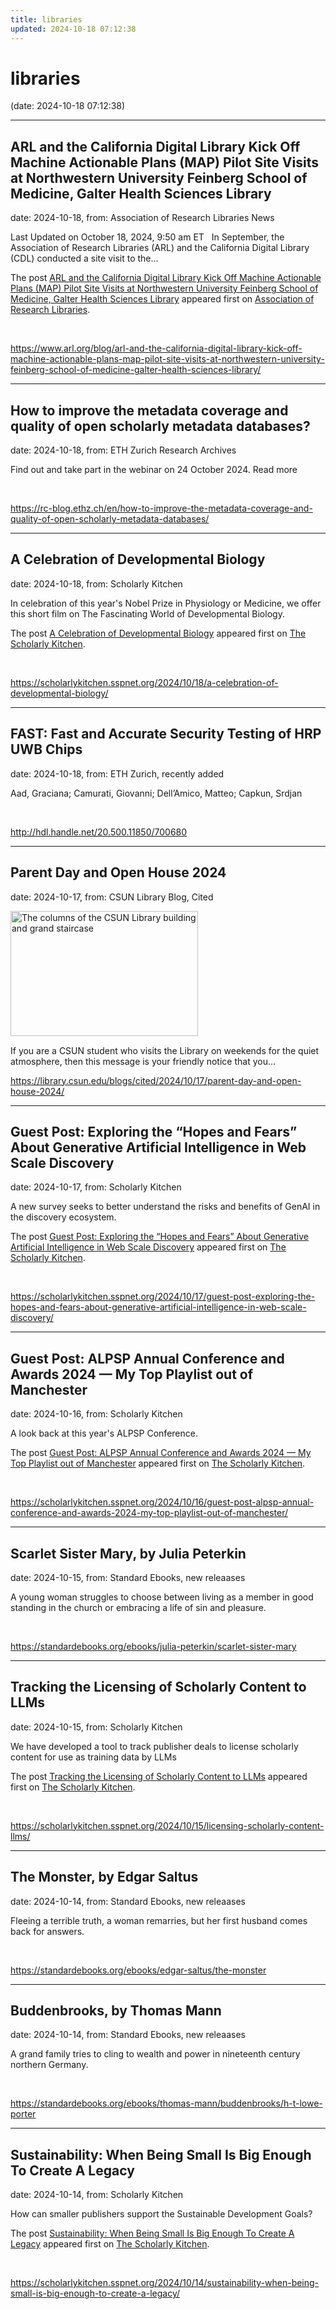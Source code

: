 ```yaml
---
title: libraries
updated: 2024-10-18 07:12:38
---
```


# libraries

(date: 2024-10-18 07:12:38)

---

## ARL and the California Digital Library Kick Off Machine Actionable Plans (MAP) Pilot Site Visits at Northwestern University Feinberg School of Medicine, Galter Health Sciences Library

date: 2024-10-18, from: Association of Research Libraries News

<p>Last Updated on October 18, 2024, 9:50 am ET   In September, the Association of Research Libraries (ARL) and the California Digital Library (CDL) conducted a site visit to the...</p>
<p>The post <a href="https://www.arl.org/blog/arl-and-the-california-digital-library-kick-off-machine-actionable-plans-map-pilot-site-visits-at-northwestern-university-feinberg-school-of-medicine-galter-health-sciences-library/">ARL and the California Digital Library Kick Off Machine Actionable Plans (MAP) Pilot Site Visits at Northwestern University Feinberg School of Medicine, Galter Health Sciences Library</a> appeared first on <a href="https://www.arl.org">Association of Research Libraries</a>.</p>
 

<br> 

<https://www.arl.org/blog/arl-and-the-california-digital-library-kick-off-machine-actionable-plans-map-pilot-site-visits-at-northwestern-university-feinberg-school-of-medicine-galter-health-sciences-library/>

---

## How to improve the metadata coverage and quality of open scholarly metadata databases?

date: 2024-10-18, from: ETH Zurich Research Archives

Find out and take part in the webinar on 24 October 2024. Read more<img src="https://analytics.library.ethz.ch/piwik.php?idsite=1&amp;rec=1&amp;url=https%3A%2F%2Frc-blog.ethz.ch%2Fen%2Fhow-to-improve-the-metadata-coverage-and-quality-of-open-scholarly-metadata-databases%2F&amp;action_name=How+to+improve+the+metadata+coverage+and+quality+of+open+scholarly+metadata+databases%3F&amp;urlref=https%3A%2F%2Frc-blog.ethz.ch%2Fen%2Ffeed%2F" style="border:0;width:0;height:0" width="0" height="0" alt="" /> 

<br> 

<https://rc-blog.ethz.ch/en/how-to-improve-the-metadata-coverage-and-quality-of-open-scholarly-metadata-databases/>

---

## A Celebration of Developmental Biology

date: 2024-10-18, from: Scholarly Kitchen

<p>In celebration of this year's Nobel Prize in Physiology or Medicine, we offer this short film on The Fascinating World of Developmental Biology.</p>
<p>The post <a href="https://scholarlykitchen.sspnet.org/2024/10/18/a-celebration-of-developmental-biology/">A Celebration of Developmental Biology</a> appeared first on <a href="https://scholarlykitchen.sspnet.org">The Scholarly Kitchen</a>.</p>
 

<br> 

<https://scholarlykitchen.sspnet.org/2024/10/18/a-celebration-of-developmental-biology/>

---

## FAST: Fast and Accurate Security Testing of HRP UWB Chips

date: 2024-10-18, from: ETH Zurich, recently added

Aad, Graciana; Camurati, Giovanni; Dell’Amico, Matteo; Capkun, Srdjan 

<br> 

<http://hdl.handle.net/20.500.11850/700680>

---

## Parent Day and Open House 2024

date: 2024-10-17, from: CSUN Library Blog, Cited

<div><img width="300" height="200" src="https://library.csun.edu/blogs/cited/wp-content/uploads/sites/4/2024/10/Untitled-design12-300x200.png" class="attachment-medium size-medium wp-post-image" alt="The columns of the CSUN Library building and grand staircase" style="margin-bottom: 15px;" decoding="async" fetchpriority="high" srcset="https://library.csun.edu/blogs/cited/wp-content/uploads/sites/4/2024/10/Untitled-design12-300x200.png 300w, https://library.csun.edu/blogs/cited/wp-content/uploads/sites/4/2024/10/Untitled-design12-768x512.png 768w, https://library.csun.edu/blogs/cited/wp-content/uploads/sites/4/2024/10/Untitled-design12.png 900w" sizes="(max-width: 300px) 100vw, 300px" /></div>If you are a CSUN student who visits the Library on weekends for the quiet atmosphere, then this message is your friendly notice that you&#8230; 

<br> 

<https://library.csun.edu/blogs/cited/2024/10/17/parent-day-and-open-house-2024/>

---

## Guest Post: Exploring the “Hopes and Fears” About Generative Artificial Intelligence in Web Scale Discovery

date: 2024-10-17, from: Scholarly Kitchen

<p>A new survey seeks to better understand the risks and benefits of GenAI in the discovery ecosystem.</p>
<p>The post <a href="https://scholarlykitchen.sspnet.org/2024/10/17/guest-post-exploring-the-hopes-and-fears-about-generative-artificial-intelligence-in-web-scale-discovery/">Guest Post: Exploring the “Hopes and Fears” About Generative Artificial Intelligence in Web Scale Discovery</a> appeared first on <a href="https://scholarlykitchen.sspnet.org">The Scholarly Kitchen</a>.</p>
 

<br> 

<https://scholarlykitchen.sspnet.org/2024/10/17/guest-post-exploring-the-hopes-and-fears-about-generative-artificial-intelligence-in-web-scale-discovery/>

---

## Guest Post: ALPSP Annual Conference and Awards 2024 — My Top Playlist out of Manchester

date: 2024-10-16, from: Scholarly Kitchen

<p>A look back at this year's ALPSP Conference.</p>
<p>The post <a href="https://scholarlykitchen.sspnet.org/2024/10/16/guest-post-alpsp-annual-conference-and-awards-2024-my-top-playlist-out-of-manchester/">Guest Post: ALPSP Annual Conference and Awards 2024 &#8212; My Top Playlist out of Manchester</a> appeared first on <a href="https://scholarlykitchen.sspnet.org">The Scholarly Kitchen</a>.</p>
 

<br> 

<https://scholarlykitchen.sspnet.org/2024/10/16/guest-post-alpsp-annual-conference-and-awards-2024-my-top-playlist-out-of-manchester/>

---

## Scarlet Sister Mary, by Julia Peterkin

date: 2024-10-15, from: Standard Ebooks, new releaases

A young woman struggles to choose between living as a member in good standing in the church or embracing a life of sin and pleasure. 

<br> 

<https://standardebooks.org/ebooks/julia-peterkin/scarlet-sister-mary>

---

## Tracking the Licensing of Scholarly Content to LLMs

date: 2024-10-15, from: Scholarly Kitchen

<p>We have developed a tool to track publisher deals to license scholarly content for use as training data by LLMs</p>
<p>The post <a href="https://scholarlykitchen.sspnet.org/2024/10/15/licensing-scholarly-content-llms/">Tracking the Licensing of Scholarly Content to LLMs</a> appeared first on <a href="https://scholarlykitchen.sspnet.org">The Scholarly Kitchen</a>.</p>
 

<br> 

<https://scholarlykitchen.sspnet.org/2024/10/15/licensing-scholarly-content-llms/>

---

## The Monster, by Edgar Saltus

date: 2024-10-14, from: Standard Ebooks, new releaases

Fleeing a terrible truth, a woman remarries, but her first husband comes back for answers. 

<br> 

<https://standardebooks.org/ebooks/edgar-saltus/the-monster>

---

## Buddenbrooks, by Thomas Mann

date: 2024-10-14, from: Standard Ebooks, new releaases

A grand family tries to cling to wealth and power in nineteenth century northern Germany. 

<br> 

<https://standardebooks.org/ebooks/thomas-mann/buddenbrooks/h-t-lowe-porter>

---

## Sustainability: When Being Small Is Big Enough To Create A Legacy

date: 2024-10-14, from: Scholarly Kitchen

<p>How can smaller publishers support the Sustainable Development Goals?</p>
<p>The post <a href="https://scholarlykitchen.sspnet.org/2024/10/14/sustainability-when-being-small-is-big-enough-to-create-a-legacy/">Sustainability: When Being Small Is Big Enough To Create A Legacy</a> appeared first on <a href="https://scholarlykitchen.sspnet.org">The Scholarly Kitchen</a>.</p>
 

<br> 

<https://scholarlykitchen.sspnet.org/2024/10/14/sustainability-when-being-small-is-big-enough-to-create-a-legacy/>

